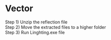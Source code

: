# Vector

Step 1) Unzip the reflection file    
Step 2) Move the extracted files to a higher folder    
Step 3) Run Linghting.exe file    
